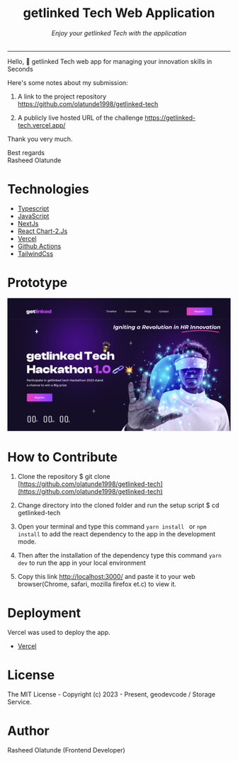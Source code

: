 <div align="center">
<h1>getlinked Tech Web Application</h1>
<h6><i>Enjoy your getlinked Tech  with the application</i></h6>
<hr />
</div>

Hello, 👋 
getlinked Tech web app for managing your innovation skills in Seconds

Here's some notes about my submission:

1. A link to the project repository   https://github.com/olatunde1998/getlinked-tech

2. A publicly live hosted URL of the challenge  https://getlinked-tech.vercel.app/

Thank you very much.

Best regards\
Rasheed Olatunde

# Technologies 

 + [Typescript](https://www.typescriptlang.org/) 
 + [JavaScript](https://javascript.info/) 
 + [NextJs](https://nextjs.org/)
 + [React Chart-2.Js](https://react-chartjs-2.js.org/examples/line-chart/) 
 + [Vercel](https://vercel.com/dashboard) 
 + [Github Actions](https://docs.github.com/en/actions/)
 + [TailwindCss](https://tailwindcss.com/) 



# Prototype
![Minion](public/images/getlinked-tech.png)
 
# How to Contribute

1. Clone the repository 
$ git clone [https://github.com/olatunde1998/getlinked-tech](https://github.com/olatunde1998/getlinked-tech)

2. Change directory into the cloned folder and run the setup script
$ cd getlinked-tech

3. Open your terminal and type this command `yarn install ` or `npm install` to add the react dependency to the app in the development mode.

4. Then after the installation of the  dependency type this command  `yarn dev` to run the app in your local environment 

5. Copy this link [http://localhost:3000/](http://localhost:3000/) and paste it to your web browser(Chrome, safari, mozilla firefox et.c) to view it.


# Deployment
Vercel was used to deploy the app. 
 + [Vercel](https://vercel.com/dashboard)

# License
The MIT License - Copyright (c) 2023 - Present, geodevcode / Storage Service.

# Author
Rasheed Olatunde (Frontend Developer)
